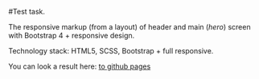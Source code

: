 #Test task.

The responsive markup (from a layout) of header and main (<i>hero</i>) screen with Bootstrap 4 + responsive design.

Technology stack: HTML5, SCSS, Bootstrap + full responsive.

You can look a result here: <a href="https://n-icko.github.io/testTask__Title-page/" target="_blank">to github pages</a>